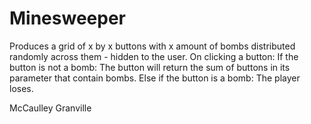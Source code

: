 # Minesweeper
Produces a grid of x by x buttons with x amount of bombs distributed randomly across them - hidden to the user.
On clicking a button:
  If the button is not a bomb:
    The button will return the sum of buttons in its parameter that contain bombs.
  Else if the button is a bomb:
    The player loses.
   
McCaulley Granville
